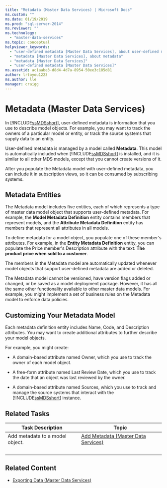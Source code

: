 ```yaml
---
title: "Metadata (Master Data Services) | Microsoft Docs"
ms.custom: ""
ms.date: 01/19/2019
ms.prod: "sql-server-2014"
ms.reviewer: ""
ms.technology: 
  - "master-data-services"
ms.topic: conceptual
helpviewer_keywords: 
  - "user-defined metadata [Master Data Services], about user-defined metadata"
  - "metadata [Master Data Services], about metadata"
  - "metadata [Master Data Services]"
  - "user-defined metadata [Master Data Services]"
ms.assetid: ac1aabe3-d8d4-4d7a-8954-50ee3c185d81
author: lrtoyou1223
ms.author: lle
manager: craigg
---
```

# Metadata (Master Data Services)
  In [!INCLUDE[ssMDSshort](../includes/ssmdsshort-md.md)], user-defined metadata is information that you use to describe model objects. For example, you may want to track the owners of a particular model or entity, or track the source systems that supply data to an entity.  
  
 User-defined metadata is managed by a model called **Metadata**. This model is automatically included when [!INCLUDE[ssMDSshort](../includes/ssmdsshort-md.md)] is installed, and it is similar to all other MDS models, except that you cannot create versions of it.  
  
 After you populate the Metadata model with user-defined metadata, you can include it in subscription views, so it can be consumed by subscribing systems.  
  
## Metadata Entities  
 The Metadata model includes five entities, each of which represents a type of master data model object that supports user-defined metadata. For example, the **Model Metadata Definition** entity contains members that represent models, and the **Attribute Metadata Definition** entity has members that represent all attributes in all models.  
  
 To define metadata for a model object, you populate one of these member's attributes. For example, in the **Entity Metadata Definition** entity, you can populate the Price member's Description attribute with the text: **The product price when sold to a customer**.  
  
 The members in the Metadata model are automatically updated whenever model objects that support user-defined metadata are added or deleted.  
  
 The Metadata model cannot be versioned, have version flags added or changed, or be saved as a model deployment package. However, it has all the same other functionality available to other master data models. For example, you might implement a set of business rules on the Metadata model to enforce data policies.  
  
## Customizing Your Metadata Model  
 Each metadata definition entity includes Name, Code, and Description attributes. You may want to create additional attributes to further describe your model objects.  
  
 For example, you might create:  
  
-   A domain-based attribute named Owner, which you use to track the owner of each model object.  
  
-   A free-form attribute named Last Review Date, which you use to track the date that an object was last reviewed by the owner.  
  
-   A domain-based attribute named Sources, which you use to track and manage the source systems that interact with the [!INCLUDE[ssMDSshort](../includes/ssmdsshort-md.md)] instance.  
  
## Related Tasks  
  
|Task Description|Topic|  
|----------------------|-----------|  
|Add metadata to a model object.|[Add Metadata &#40;Master Data Services&#41;](add-metadata-master-data-services.md)
|&nbsp;|&nbsp;|
  
## Related Content  
  
-   [Exporting Data &#40;Master Data Services&#41;](overview-exporting-data-master-data-services.md)  
  
  
